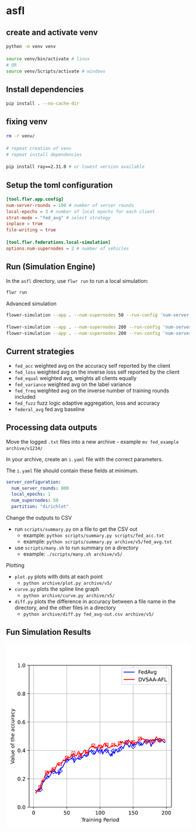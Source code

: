# asfl


## create and activate venv
```bash
python -m venv venv

source venv/bin/activate # linux
# OR 
source venv/Scripts/activate # windows
```

## Install dependencies

```bash
pip install . --no-cache-dir
```

## fixing venv
```bash
rm -r venv/

# repeat creation of venv
# repeat install dependencies

pip install ray==2.31.0 # or lowest version available
```

## Setup the toml configuration

```toml
[tool.flwr.app.config]
num-server-rounds = 100 # number of server rounds
local-epochs = 3 # number of local epochs for each client
strat-mode = "fed_avg" # select strategy
inplace = true
file-writing = true

[tool.flwr.federations.local-simulation]
options.num-supernodes = 2 # number of vehicles
```



## Run (Simulation Engine)

In the `asfl` directory, use `flwr run` to run a local simulation:

```bash
flwr run
```

Advanced simulation

```bash
flower-simulation --app . --num-supernodes 50 --run-config 'num-server-rounds=800 strat-mode="fed_variance" local-epochs=1'

flower-simulation --app . --num-supernodes 200 --run-config 'num-server-rounds=1600 strat-mode="fed_variance" local-epochs=3'
flower-simulation --app . --num-supernodes 200 --run-config 'num-server-rounds=1600 strat-mode="fed_avg" local-epochs=3'

```

## Current strategies

* `fed_acc` weighted avg on the accuracy self reported by the client
* `fed_loss` weighted avg on the inverse loss self reported by the client
* `fed_equal` weighted avg, weights all clients equally
* `fed_variance` weighted avg on the label variance
* `fed_freq` weighted avg on the inverse number of training rounds included
* `fed_fuzz` fuzz logic adaptive aggregation, loss and accuracy
* `federal_avg` fed avg baseline

## Processing data outputs

Move the logged `.txt` files into a new archive - example `mv fed_example archive/v1234/`

In your archive, create an `i.yaml` file with the correct parameters.

The `i.yaml` file should contain these fields at minimum. 

```yaml
server_configuration:
  num_server_rounds: 800
  local_epochs: 1
  num_supernodes: 50
  partition: "dirichlet"
```

Change the outputs to CSV
- run `scripts/summary.py` on a file to get the CSV out
    + example: `python scripts/summary.py scripts/fed_acc.txt`
    + example: `python scripts/summary.py archive/v5/fed_avg.txt`
- use `scripts/many.sh` to run summary on a directory
    + example: `./scripts/many.sh archive/v5/`

Plotting
- `plot.py` plots with dots at each point
    + `python archive/plot.py archive/v5/`
- `curve.py` plots the spline line graph
    + `python archive/curve.py archive/v5/`
- `diff.py` plots the difference in accuracy between a file name in the directory, and the other files in a directory
    + `python archive/diff.py fed_avg-out.csv archive/v5/`
## Fun Simulation Results

![screenshot](.github/Accuracy45.svg)
